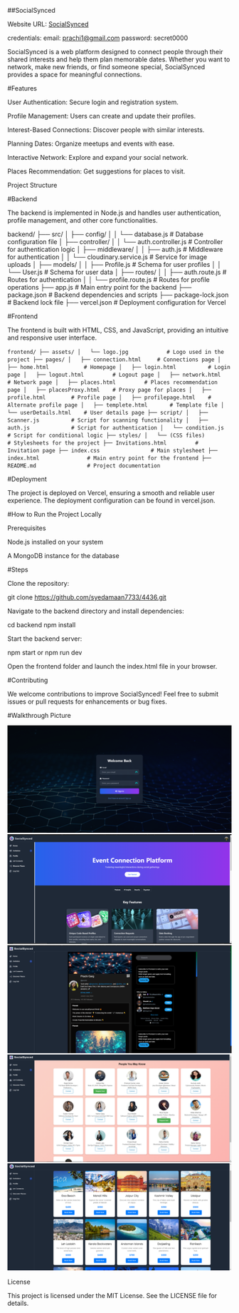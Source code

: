 ##SocialSynced

Website URL: [SocialSynced](https://4436-i4eo.vercel.app/index.html)

credentials: 
email: prachi1@gmail.com
password: secret0000

SocialSynced is a web platform designed to connect people through their shared interests and help them plan memorable dates. Whether you want to network, make new friends, or find someone special, SocialSynced provides a space for meaningful connections.

#Features

User Authentication: Secure login and registration system.

Profile Management: Users can create and update their profiles.

Interest-Based Connections: Discover people with similar interests.

Planning Dates: Organize meetups and events with ease.

Interactive Network: Explore and expand your social network.

Places Recommendation: Get suggestions for places to visit.

Project Structure

#Backend

The backend is implemented in Node.js and handles user authentication, profile management, and other core functionalities.

backend/
├── src/
│ ├── config/
│ │ └── database.js # Database configuration file
│ ├── controller/
│ │ └── auth.controller.js # Controller for authentication logic
│ ├── middleware/
│ │ ├── auth.js # Middleware for authentication
│ │ └── cloudinary.service.js # Service for image uploads
│ ├── models/
│ │ ├── Profile.js # Schema for user profiles
│ │ └── User.js # Schema for user data
│ ├── routes/
│ │ ├── auth.route.js # Routes for authentication
│ │ └── profile.route.js # Routes for profile operations
├── app.js # Main entry point for the backend
├── package.json # Backend dependencies and scripts
├── package-lock.json # Backend lock file
├── vercel.json # Deployment configuration for Vercel

#Frontend

The frontend is built with HTML, CSS, and JavaScript, providing an intuitive and responsive user interface.

`frontend/
├── assets/
│   └── logo.jpg            # Logo used in the project
├── pages/
│   ├── connection.html     # Connections page
│   ├── home.html           # Homepage
│   ├── login.html          # Login page
│   ├── logout.html         # Logout page
│   ├── network.html        # Network page
│   ├── places.html         # Places recommendation page
│   ├── placesProxy.html    # Proxy page for places
│   ├── profile.html        # Profile page
│   ├── profilepage.html    # Alternate profile page
│   ├── templete.html       # Template file
│   └── userDetails.html    # User details page
├── script/
│   ├── Scanner.js          # Script for scanning functionality
│   ├── auth.js             # Script for authentication
│   └── condition.js        # Script for conditional logic
├── styles/
│   └── (CSS files)         # Stylesheets for the project
├── Invitations.html         # Invitation page
├── index.css                # Main stylesheet
├── index.html               # Main entry point for the frontend
├── README.md                # Project documentation`

#Deployment

The project is deployed on Vercel, ensuring a smooth and reliable user experience. The deployment configuration can be found in vercel.json.

#How to Run the Project Locally

Prerequisites

Node.js installed on your system

A MongoDB instance for the database

#Steps

Clone the repository:

git clone <https://github.com/syedamaan7733/4436.git>

Navigate to the backend directory and install dependencies:

cd backend
npm install

Start the backend server:

npm start or npm run dev

Open the frontend folder and launch the index.html file in your browser.

#Contributing

We welcome contributions to improve SocialSynced! Feel free to submit issues or pull requests for enhancements or bug fixes.

#Walkthrough Picture

![Login Page for Authentication](image.png)
![Landing Page](image-1.png)
![Profle Img](image-3.png)
![Connection](image-4.png)
![Discover](image-5.png)

License

This project is licensed under the MIT License. See the LICENSE file for details.
